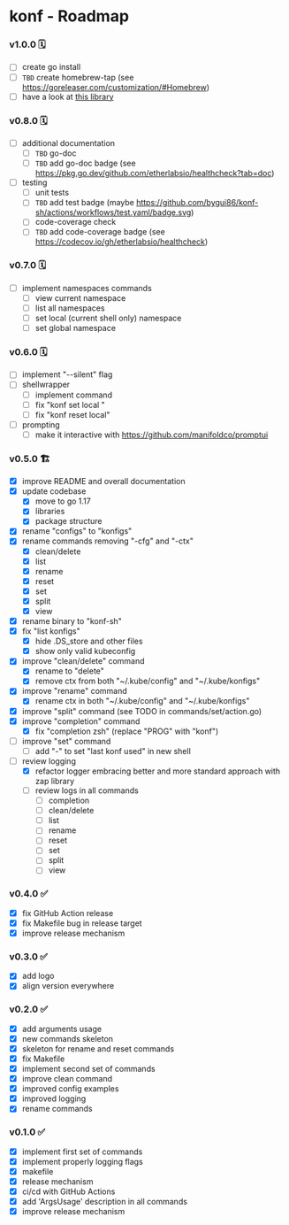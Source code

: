 
# konf - Roadmap

### v1.0.0 🗓

- [ ] create go install
- [ ] `TBD` create homebrew-tap (see https://goreleaser.com/customization/#Homebrew)
- [ ] have a look at [this library](https://github.com/gkarthiks/k8s-discovery)

### v0.8.0 🗓

- [ ] additional documentation
    - [ ] `TBD` go-doc
    - [ ] `TBD` add go-doc badge (see https://pkg.go.dev/github.com/etherlabsio/healthcheck?tab=doc)
- [ ] testing
    - [ ] unit tests
    - [ ] `TBD` add test badge (maybe https://github.com/bygui86/konf-sh/actions/workflows/test.yaml/badge.svg)
    - [ ] code-coverage check
    - [ ] `TBD` add code-coverage badge (see https://codecov.io/gh/etherlabsio/healthcheck)

### v0.7.0 🗓

- [ ] implement namespaces commands
  - [ ] view current namespace
  - [ ] list all namespaces
  - [ ] set local (current shell only) namespace
  - [ ] set global namespace

### v0.6.0 🗓

- [ ] implement "--silent" flag
- [ ] shellwrapper
  - [ ] implement command
  - [ ] fix "konf set local <context>"
  - [ ] fix "konf reset local"
- [ ] prompting
  - [ ] make it interactive with https://github.com/manifoldco/promptui

### v0.5.0 🏗

- [x] improve README and overall documentation
- [x] update codebase
  - [x] move to go 1.17
  - [x] libraries
  - [x] package structure
- [x] rename "configs" to "konfigs"
- [x] rename commands removing "-cfg" and "-ctx"
  - [x] clean/delete
  - [x] list
  - [x] rename
  - [x] reset
  - [x] set
  - [x] split
  - [x] view
- [x] rename binary to "konf-sh"
- [x] fix "list konfigs"
    - [x] hide .DS_store and other files
    - [x] show only valid kubeconfig
- [x] improve "clean/delete" command
  - [x] rename to "delete"
  - [x] remove ctx from both "~/.kube/config" and "~/.kube/konfigs" 
- [x] improve "rename" command
  - [x] rename ctx in both "~/.kube/config" and "~/.kube/konfigs" 
- [x] improve "split" command (see TODO in commands/set/action.go)
- [x] improve "completion" command
  - [x] fix "completion zsh" (replace "PROG" with "konf")
- [ ] improve "set" command
  - [ ] add "-" to set "last konf used" in new shell 
- [ ] review logging
  - [x] refactor logger embracing better and more standard approach with zap library
  - [ ] review logs in all commands
    - [ ] completion
    - [ ] clean/delete
    - [ ] list
    - [ ] rename
    - [ ] reset
    - [ ] set
    - [ ] split
    - [ ] view

### v0.4.0 ✅

- [x] fix GitHub Action release
- [x] fix Makefile bug in release target
- [x] improve release mechanism

### v0.3.0 ✅

- [x] add logo
- [x] align version everywhere

### v0.2.0 ✅

- [x] add arguments usage
- [x] new commands skeleton
- [x] skeleton for rename and reset commands
- [x] fix Makefile
- [x] implement second set of commands
- [x] improve clean command
- [x] improved config examples
- [x] improved logging
- [x] rename commands

### v0.1.0 ✅

- [x] implement first set of commands
- [x] implement properly logging flags
- [x] makefile
- [x] release mechanism
- [x] ci/cd with GitHub Actions
- [x] add 'ArgsUsage' description in all commands
- [x] improve release mechanism
